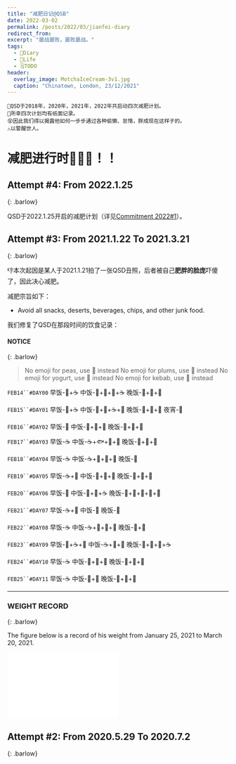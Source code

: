 ```yaml
---
title: "减肥日记@QSB"
date: 2022-03-02
permalink: /posts/2022/03/jianfei-diary
redirect_from: 
excerpt: "屡战屡败，屡败屡战。"
tags:
  - 📘Diary
  - 🍜Life
  - 🗒TODO
header:
  overlay_image: MotchaIceCream-3v1.jpg
  caption: "Chinatown, London, 23/12/2021"
---
```

```
🍧QSD于2018年，2020年，2021年，2022年共启动四次减肥计划。
📔所幸四次计划均有纸面记录。
😵因此我们得以揭露他如何一步步通过各种偷懒、怠惰，胖成现在这样子的。
⚠️以警醒世人。
```
# 减肥进行时💨💨💨！！

## Attempt #4: From 2022.1.25
{: .barlow}

QSD于2022.1.25开启的减肥计划（详见[Commitment 2022#1](/files/Commitments/Commitment_2022_1.pdf)）。

## Attempt #3: From 2021.1.22 To 2021.3.21
{: .barlow}

👎本次起因是某人于2021.1.21拍了一张QSD丑照，后者被自己**肥胖的脸庞**吓傻了，因此决心减肥。

减肥宗旨如下：
- Avoid all snacks, deserts, beverages, chips, and other junk food.


我们修复了QSD在那段时间的饮食记录：

#### NOTICE
{: .barlow}

> No emoji for peas, use 🧆 instead
> No emoji for plums, use 🍅 instead
> No emoji for yogurt, use 🍼 instead
> No emoji for kebab, use 🥙 instead

`FEB14``#DAY00` 早饭-🥪+☕️  中饭-🐷+🥬+🥣+☕️  晚饭-🥪+🥛+🥝

`FEB15``#DAY01` 早饭-🥖+☕️  中饭-🐔+🍚+☕️+🥣  晚饭-🥪+🥛+🥗 夜宵-🍅

`FEB16``#DAY02` 早饭-🚫    中饭-🥩+🥔+🥬    晚饭-🍣+🥔+🧆

`FEB17``#DAY03` 早饭-☕️     中饭-☕️+🐟+🥦+🥔  晚饭-🥪+🥓+🍣

`FEB18``#DAY04` 早饭-☕️     中饭-☕️+🍗+🍠+🧆  晚饭-🥪

`FEB19``#DAY05` 早饭-☕️+🥛  中饭-🥣+🧆+🍝    晚饭-🍣+🥬+🥔

`FEB20``#DAY06` 早饭-🚫    中饭-🥗+🥚+☕️     晚饭-🥪+🥓+🍣+🥛+🍅

`FEB21``#DAY07` 早饭-☕️+🥚  中饭-🥪         晚饭-🥪

`FEB22``#DAY08` 早饭-☕️     中饭-☕️+🐑+🍆+🥖  晚饭-🥪+🍞

`FEB23``#DAY09` 早饭-🍞+☕️+🍊 中饭-☕️+🐔+🍛   晚饭-🍣+🥔+🥖+☕️

`FEB24``#DAY10` 早饭-☕️     中饭-🐔+🍛+🥣    晚饭-🍗+🥔+🥦

`FEB25``#DAY11` 早饭-☕️     中饭-🥪+🍊      晚饭-🥩+🥔+🥦

------

### WEIGHT RECORD
{: .barlow}

The figure below is a record of his weight from January 25, 2021 to March 20, 2021.

<iframe style="width:50%;" src="//embed.chartblocks.com/1.0/?c=604584773ba0f67a22f69f9c&t=e84643b52968ea2" frameBorder="0"></iframe>

## Attempt #2: From 2020.5.29 To 2020.7.2
{: .barlow}